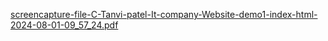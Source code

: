 [screencapture-file-C-Tanvi-patel-It-company-Website-demo1-index-html-2024-08-01-09_57_24.pdf](https://github.com/user-attachments/files/16450498/screencapture-file-C-Tanvi-patel-It-company-Website-demo1-index-html-2024-08-01-09_57_24.pdf)
